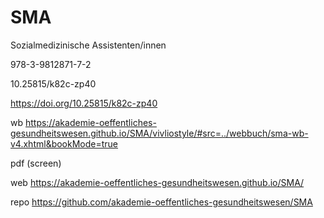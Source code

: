 # SMA

Sozialmedizinische Assistenten/innen

978-3-9812871-7-2

10.25815/k82c-zp40

https://doi.org/10.25815/k82c-zp40

wb https://akademie-oeffentliches-gesundheitswesen.github.io/SMA/vivliostyle/#src=../webbuch/sma-wb-v4.xhtml&bookMode=true

pdf (screen)

web https://akademie-oeffentliches-gesundheitswesen.github.io/SMA/

repo https://github.com/akademie-oeffentliches-gesundheitswesen/SMA
